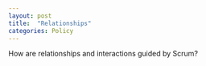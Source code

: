```yaml
---
layout: post
title:  "Relationships"
categories: Policy
---
```


How are relationships and interactions guided by Scrum?